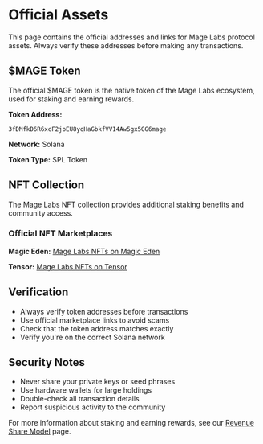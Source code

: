 # Official Assets

This page contains the official addresses and links for Mage Labs protocol assets. Always verify these addresses before making any transactions.

## $MAGE Token

The official $MAGE token is the native token of the Mage Labs ecosystem, used for staking and earning rewards.

**Token Address:**
```
3fDMfkD6R6xcF2joEU8yqHaGbkfVV14Aw5gx5GG6mage
```

**Network:** Solana

**Token Type:** SPL Token

## NFT Collection

The Mage Labs NFT collection provides additional staking benefits and community access.

### Official NFT Marketplaces

**Magic Eden:**
[Mage Labs NFTs on Magic Eden](https://magiceden.io/marketplace/mage_labs_nfts)

**Tensor:**
[Mage Labs NFTs on Tensor](https://www.tensor.trade/trade/mage_labs_nfts)

## Verification

- Always verify token addresses before transactions
- Use official marketplace links to avoid scams
- Check that the token address matches exactly
- Verify you're on the correct Solana network

## Security Notes

- Never share your private keys or seed phrases
- Use hardware wallets for large holdings
- Double-check all transaction details
- Report suspicious activity to the community

For more information about staking and earning rewards, see our [Revenue Share Model](/getting-started/revenue-share) page.
